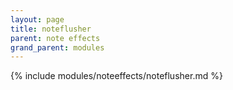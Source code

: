 ```yaml
---
layout: page
title: noteflusher
parent: note effects
grand_parent: modules
---
```


{% include modules/noteeffects/noteflusher.md %}
